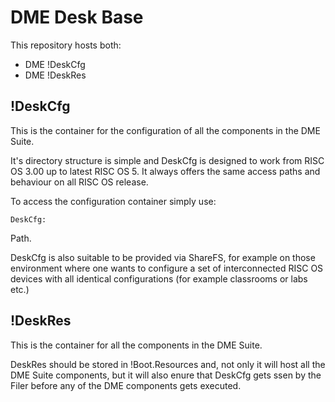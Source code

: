 # DME Desk Base
This repository hosts both:

* DME !DeskCfg
* DME !DeskRes

## !DeskCfg
This is the container for the configuration of all the components in the DME Suite.

It's directory structure is simple and DeskCfg is designed to work from RISC OS 3.00 up to latest RISC OS 5. It always offers the same access paths and behaviour on all RISC OS release.

To access the configuration container simply use:

```
DeskCfg:
```

Path.

DeskCfg is also suitable to be provided via ShareFS, for example on those environment where one wants to configure a set of interconnected RISC OS devices with all identical configurations (for example classrooms or labs etc.)

## !DeskRes
This is the container for all the components in the DME Suite.

DeskRes should be stored in !Boot.Resources and, not only it will host all the DME Suite components, but it will also enure that DeskCfg gets ssen by the Filer before any of the DME components gets executed.

